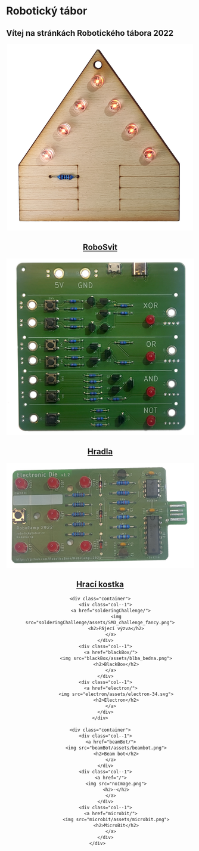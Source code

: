 # Robotický tábor

## Vítej na stránkách Robotického tábora 2022

<div align="center">
    <div class="container">
        <div class="col--1">
            <a href="roboSvit/">
                <img src="roboSvit/assets/roboSvit-propag/photo/roboSvit-propag-04.png">
                <h2>RoboSvit</h2>
            </a>
        </div>
        <div class="col--1">
            <a href="hradla/">
                <img src="hradla/photo/hradla-propag-00.png">
                <h2>Hradla</h2>
            </a>
        </div>
        <div class="col--1">
            <a href="electronicDie/">
                <img src="electronicDie/assets/fancy/Electronic_dice-02.png">
                <h2>Hrací kostka</h2>
            </a>
        </div>
    </div>

    <div class="container">
        <div class="col--1">
            <a href="solderingChallenge/">
                <img src="solderingChallenge/assets/SMD_challenge_fancy.png">
                <h2>Pájecí výzva</h2>
            </a>
        </div>
        <div class="col--1">
            <a href="blackBox/">
                <img src="blackBox/assets/blba_bedna.png">
                <h2>BlackBox</h2>
            </a>
        </div>
        <div class="col--1">
            <a href="electron/">
                <img src="electron/assets/electron-34.svg">
                <h2>Electron</h2>
            </a>
        </div>
    </div>

    <div class="container">
        <div class="col--1">
            <a href="beamBot/">
                <img src="beamBot/assets/beambot.png">
                <h2>Beam bot</h2>
            </a>
        </div>
        <div class="col--1">
            <a href="/">
                <img src="noImage.png">
                <h2>-</h2>
            </a>
        </div>
        <div class="col--1">
            <a href="microbit/">
                <img src="microbit/assets/microbit.png">
                <h2>MicroBit</h2>
            </a>
        </div>
    </div>	


 
</div>